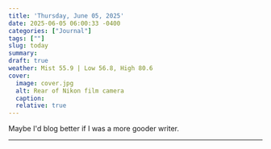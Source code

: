 ```yaml
---
title: 'Thursday, June 05, 2025'
date: 2025-06-05 06:00:33 -0400
categories: ["Journal"]
tags: [""]
slug: today
summary: 
draft: true
weather: Mist 55.9 | Low 56.8, High 80.6
cover: 
  image: cover.jpg
  alt: Rear of Nikon film camera
  caption: 
  relative: true
---
```


Maybe I'd blog better if I was a more gooder writer.

----

